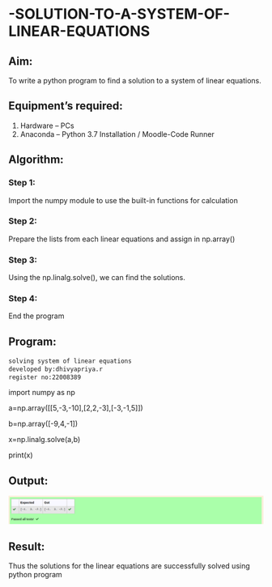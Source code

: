 # -SOLUTION-TO-A-SYSTEM-OF-LINEAR-EQUATIONS
## Aim:
To write a python program to find a solution to a system of linear equations.
## Equipment’s required:
1. 	Hardware – PCs
2. 	Anaconda – Python 3.7 Installation / Moodle-Code Runner
## Algorithm:
### Step 1: 
Import the numpy module to use the built-in functions for calculation
### Step 2: 
Prepare the lists from each linear equations and assign in np.array()
### Step 3: 
Using the np.linalg.solve(), we can find the solutions.
### Step 4: 
End the program
## Program:
```
solving system of linear equations
developed by:dhivyapriya.r
register no:22008389

```
import numpy as np

a=np.array([[5,-3,-10],[2,2,-3],[-3,-1,5]])

b=np.array([-9,4,-1])

x=np.linalg.solve(a,b)

print(x)

## Output:
![solving system of linear equations.png](./images/solving%20system%20of%20linear%20equations.png)
## Result: 
Thus the solutions for the linear equations are successfully solved using python program

